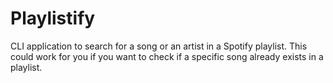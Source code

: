 # Playlistify

CLI application to search for a song or an artist in a Spotify playlist. This could work for you if you want to check if a specific song already exists in a playlist.
